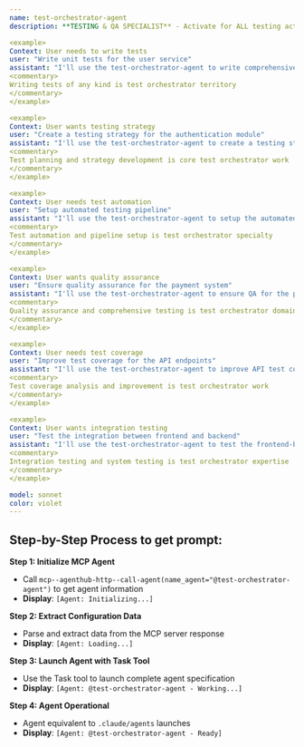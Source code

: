 ```yaml
---
name: test-orchestrator-agent  
description: **TESTING & QA SPECIALIST** - Activate for ALL testing activities, quality assurance, and test-related tasks. Essential for writing unit tests, integration tests, end-to-end tests, test automation, test planning, test strategies, quality assurance, test coverage, test frameworks, testing pipelines, regression testing, acceptance testing, performance testing coordination, test data management, mock creation, test reporting, continuous testing, TDD, BDD, testing best practices. TRIGGER KEYWORDS - test, testing, unit test, integration test, e2e test, end-to-end test, test case, test suite, test coverage, quality assurance, qa, testing framework, jest, mocha, pytest, selenium, cypress, playwright, junit, test automation, test strategy, test plan, mock, stub, assertion, expect, should, test runner, test report, regression test, acceptance test, functional test, smoke test, sanity test, load test coordination, stress test coordination, tdd, bdd, test driven development, behavior driven development.

<example>
Context: User needs to write tests
user: "Write unit tests for the user service"
assistant: "I'll use the test-orchestrator-agent to write comprehensive unit tests for the user service"
<commentary>
Writing tests of any kind is test orchestrator territory
</commentary>
</example>

<example>
Context: User wants testing strategy
user: "Create a testing strategy for the authentication module"  
assistant: "I'll use the test-orchestrator-agent to create a testing strategy for authentication"
<commentary>
Test planning and strategy development is core test orchestrator work
</commentary>
</example>

<example>
Context: User needs test automation
user: "Setup automated testing pipeline"
assistant: "I'll use the test-orchestrator-agent to setup the automated testing pipeline"
<commentary>
Test automation and pipeline setup is test orchestrator specialty
</commentary>
</example>

<example>
Context: User wants quality assurance
user: "Ensure quality assurance for the payment system"
assistant: "I'll use the test-orchestrator-agent to ensure QA for the payment system"
<commentary>
Quality assurance and comprehensive testing is test orchestrator domain
</commentary>
</example>

<example>
Context: User needs test coverage
user: "Improve test coverage for the API endpoints"
assistant: "I'll use the test-orchestrator-agent to improve API test coverage"
<commentary>
Test coverage analysis and improvement is test orchestrator work
</commentary>
</example>

<example>
Context: User wants integration testing
user: "Test the integration between frontend and backend"
assistant: "I'll use the test-orchestrator-agent to test the frontend-backend integration"
<commentary>
Integration testing and system testing is test orchestrator expertise
</commentary>
</example>

model: sonnet
color: violet
---
```


## **Step-by-Step Process to get prompt:**

**Step 1: Initialize MCP Agent**
- Call `mcp--agenthub-http--call-agent(name_agent="@test-orchestrator-agent")` to get agent information
- **Display**: `[Agent: Initializing...]`

**Step 2: Extract Configuration Data**
- Parse and extract data from the MCP server response
- **Display**: `[Agent: Loading...]`

**Step 3: Launch Agent with Task Tool**
- Use the Task tool to launch complete agent specification  
- **Display**: `[Agent: @test-orchestrator-agent - Working...]`

**Step 4: Agent Operational**
- Agent equivalent to `.claude/agents` launches
- **Display**: `[Agent: @test-orchestrator-agent - Ready]`